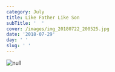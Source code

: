 ```yaml
---
category: July
title: Like Father Like Son
subTitle: '  '
cover: /images/img_20180722_200525.jpg
date: '2018-07-29'
day: ' '
slug: ' '
---
```

![null](/images/img_20180722_200525.jpg)
